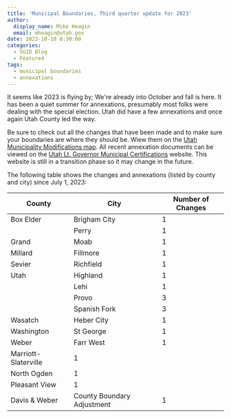 ```yaml
---
title: 'Municipal Boundaries, Third quarter update for 2023'
author:
  display_name: Mike Heagin
  email: mheagin@utah.gov
date: 2023-10-10 8:30:00
categories:
  - SGID Blog
  - Featured
tags:
  - municipal boundaries
  - annexations
---
```

It seems like 2023 is flying by; We're already into October and fall is here. It has been a quiet summer for annexations, presumably most folks were dealing with the special election. Utah did have a few annexations and once again Utah County led the way.

Be sure to check out all the changes that have been made and to make sure your boundaries are where they should be. Wiew them on the [Utah Municipality Modifications map](https://www.arcgis.com/home/webmap/viewer.html?webmap=c5ab7e0fcd514f1a9db6b8dad55bba63). All recent annexation documents can be viewed on the [Utah Lt. Governor Municipal Certifications](https://demosite.utah.gov/gov-entity/boundary-certifications-by-year/) website. This website is still in a transition phase so it may change in the future.

The following table shows the changes and annexations (listed by county and city) since July  1, 2023:
 
| County | City | Number of Changes |  
| --- | --- | --- |
| Box Elder | Brigham City | 1 |
| | Perry | 1 |
| Grand | Moab | 1 |
| Millard | Fillmore | 1 |
| Sevier | Richfield | 1 |
| Utah | Highland | 1 |
| | Lehi | 1 |
| | Provo | 3 |
| | Spanish Fork | 3 |
| Wasatch | Heber City | 1 |
| Washington | St George | 1 |
| Weber | Farr West | 1 |
| Marriott-Slaterville | 1 |
| North Ogden | 1 |
| Pleasant View | 1 |
| Davis & Weber | County Boundary Adjustment | 1 |
